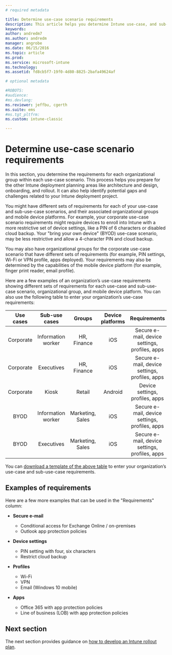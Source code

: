 ```yaml
---
# required metadata

title: Determine use-case scenario requirements
description: This article helps you determine Intune use-case, and sub-use-case scenario requirements for an Microsoft Intune cloud-only implementation.
keywords:
author: andredm7
ms.author: andredm
manager: angrobe
ms.date: 06/15/2016
ms.topic: article
ms.prod:
ms.service: microsoft-intune
ms.technology:
ms.assetid: fd8cb5f7-19f0-4d80-8825-2bafa49624af

# optional metadata

#ROBOTS:
#audience:
#ms.devlang:
ms.reviewer: jeffbu, cgerth
ms.suite: ems
#ms.tgt_pltfrm:
ms.custom: intune-classic

---
```


# Determine use-case scenario requirements

In this section, you determine the requirements for each organizational group within each use-case scenario. This process helps you prepare for the other Intune deployment planning areas like architecture and design, onboarding, and rollout. It can also help identify potential gaps and challenges related to your Intune deployment project.

You might have different sets of requirements for each of your use-case and sub-use-case scenarios, and their associated organizational groups and mobile device platforms. For example, your corporate use-case scenario requirements might require devices to enroll into Intune with a more restrictive set of device settings, like a PIN of 6 characters or disabled cloud backup. Your "bring your own device" (BYOD) use-case scenario, may be less restrictive and allow a 4-character PIN and cloud backup.

You may also have organizational groups for the corporate use-case scenario that have different sets of requirements (for example, PIN settings, Wi-Fi or VPN profile, apps deployed). Your requirements may also be determined by the capabilities of the mobile device platform (for example, finger print reader, email profile).

Here are a few examples of an organization’s use-case requirements showing different sets of requirements for each use-case and sub-use-case scenario, organizational group, and mobile device platform. You can also use the following table to enter your organization’s use-case requirements:

| **Use cases** | **Sub-use cases** | **Groups** | **Device platforms** | **Requirements** |
|:---:|:---:|:---:|:---:|:---:|
| Corporate | Information worker | HR, Finance | iOS | Secure e-mail, device settings, profiles, apps |                                                          
| Corporate | Executives | HR, Finance | iOS | Secure e-mail, device settings, profiles, apps |                                                         
| Corporate | Kiosk | Retail | Android | Device settings, profiles, apps |
| BYOD | Information worker | Marketing, Sales | iOS | Secure e-mail, device settings, profiles, apps |                                                         
| BYOD | Executives | Marketing, Sales | iOS | Secure e-mail, device settings, profiles, apps |

You can [download a template of the above table](https://gallery.technet.microsoft.com/Intune-deployment-planning-fae156c2?redir=0) to enter your organization’s use-case and sub-use-case requirements.


## Examples of requirements

Here are a few more examples that can be used in the "Requirements" column:

- **Secure e-mail**
	- Conditional access for Exchange Online / on-premises
	- Outlook app protection policies

- **Device settings**
	- PIN setting with four, six characters
	- Restrict cloud backup

- **Profiles**
	- Wi-Fi
	- VPN
	- Email (Windows 10 mobile)

- **Apps**
	- Office 365 with app protection policies
	- Line of business (LOB) with app protection policies

## Next section

The next section provides guidance on [how to develop an Intune rollout plan](planning-guide-rollout-plan.md).
